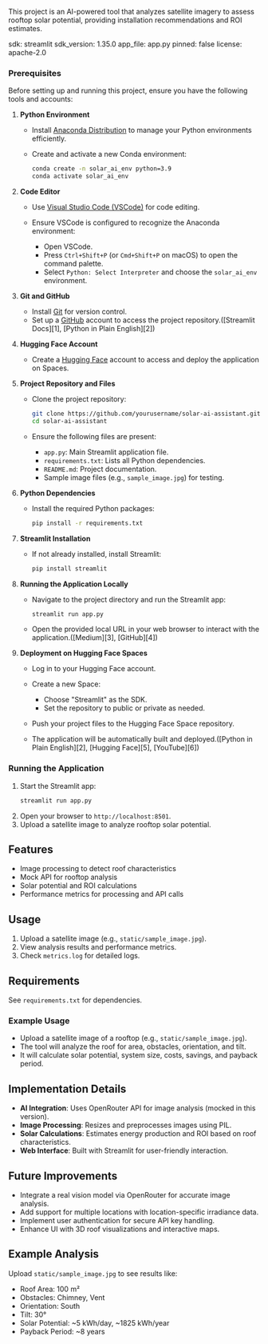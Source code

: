  This project is an AI-powered tool that analyzes satellite imagery to assess rooftop solar potential, providing installation recommendations and ROI estimates.

sdk: streamlit
sdk_version: 1.35.0
app_file: app.py
pinned: false
license: apache-2.0
 
### Prerequisites
Before setting up and running this project, ensure you have the following tools and accounts:

1. **Python Environment**

   * Install [Anaconda Distribution](https://www.anaconda.com/download) to manage your Python environments efficiently.
   * Create and activate a new Conda environment:

     ```bash
     conda create -n solar_ai_env python=3.9
     conda activate solar_ai_env
     ```

2. **Code Editor**

   * Use [Visual Studio Code (VSCode)](https://code.visualstudio.com/) for code editing.
   * Ensure VSCode is configured to recognize the Anaconda environment:

     * Open VSCode.
     * Press `Ctrl+Shift+P` (or `Cmd+Shift+P` on macOS) to open the command palette.
     * Select `Python: Select Interpreter` and choose the `solar_ai_env` environment.

3. **Git and GitHub**

   * Install [Git](https://git-scm.com/downloads) for version control.
   * Set up a [GitHub](https://github.com/) account to access the project repository.([Streamlit Docs][1], [Python in Plain English][2])

4. **Hugging Face Account**

   * Create a [Hugging Face](https://huggingface.co/join) account to access and deploy the application on Spaces.

5. **Project Repository and Files**

   * Clone the project repository:

     ```bash
     git clone https://github.com/yourusername/solar-ai-assistant.git
     cd solar-ai-assistant
     ```
   * Ensure the following files are present:

     * `app.py`: Main Streamlit application file.
     * `requirements.txt`: Lists all Python dependencies.
     * `README.md`: Project documentation.
     * Sample image files (e.g., `sample_image.jpg`) for testing.

6. **Python Dependencies**

   * Install the required Python packages:

     ```bash
     pip install -r requirements.txt
     ```

7. **Streamlit Installation**

   * If not already installed, install Streamlit:

     ```bash
     pip install streamlit
     ```

8. **Running the Application Locally**

   * Navigate to the project directory and run the Streamlit app:

     ```bash
     streamlit run app.py
     ```
   * Open the provided local URL in your web browser to interact with the application.([Medium][3], [GitHub][4])

9. **Deployment on Hugging Face Spaces**

   * Log in to your Hugging Face account.
   * Create a new Space:

     * Choose "Streamlit" as the SDK.
     * Set the repository to public or private as needed.
   * Push your project files to the Hugging Face Space repository.
   * The application will be automatically built and deployed.([Python in Plain English][2], [Hugging Face][5], [YouTube][6])

 ### Running the Application
 1. Start the Streamlit app:
    ```bash
    streamlit run app.py
    ```
 2. Open your browser to `http://localhost:8501`.
 3. Upload a satellite image to analyze rooftop solar potential.

## Features
- Image processing to detect roof characteristics
- Mock API for rooftop analysis
- Solar potential and ROI calculations
- Performance metrics for processing and API calls

## Usage
1. Upload a satellite image (e.g., `static/sample_image.jpg`).
2. View analysis results and performance metrics.
3. Check `metrics.log` for detailed logs.

## Requirements
See `requirements.txt` for dependencies.

 ### Example Usage
 - Upload a satellite image of a rooftop (e.g., `static/sample_image.jpg`).
 - The tool will analyze the roof for area, obstacles, orientation, and tilt.
 - It will calculate solar potential, system size, costs, savings, and payback period.

 ## Implementation Details
 - **AI Integration**: Uses OpenRouter API for image analysis (mocked in this version).
 - **Image Processing**: Resizes and preprocesses images using PIL.
 - **Solar Calculations**: Estimates energy production and ROI based on roof characteristics.
 - **Web Interface**: Built with Streamlit for user-friendly interaction.

 ## Future Improvements
 - Integrate a real vision model via OpenRouter for accurate image analysis.
 - Add support for multiple locations with location-specific irradiance data.
 - Implement user authentication for secure API key handling.
 - Enhance UI with 3D roof visualizations and interactive maps.

 ## Example Analysis
 Upload `static/sample_image.jpg` to see results like:
 - Roof Area: 100 m²
 - Obstacles: Chimney, Vent
 - Orientation: South
 - Tilt: 30°
 - Solar Potential: ~5 kWh/day, ~1825 kWh/year
 - Payback Period: ~8 years
 
